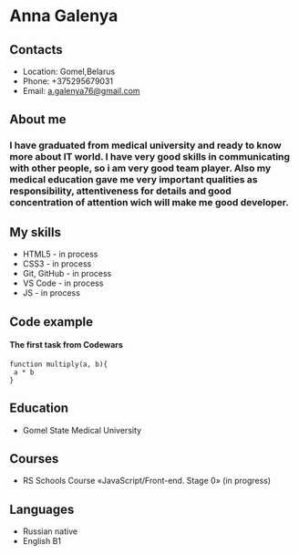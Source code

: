 # Anna Galenya
## Contacts
   * Location: Gomel,Belarus
   * Phone: +375295679031
   * Email: a.galenya76@gmail.com
## About me
### I have graduated from medical university and ready to know more about IT world. I have very good skills in communicating with other people, so i am very good team player. Also my medical education gave me very important qualities as responsibility, attentiveness for details and good concentration of attention wich will make me good developer.
## My skills
   * HTML5 - in process
   * CSS3 - in process
   * Git, GitHub - in process
   * VS Code - in process
   * JS - in process
## Code example
#### The first task from Codewars
 ``` 
 function multiply(a, b){
  a * b
}
```
## Education
* Gomel State Medical University
## Courses
* RS Schools Course «JavaScript/Front-end. Stage 0» (in progress)
## Languages
* Russian native
* English B1


